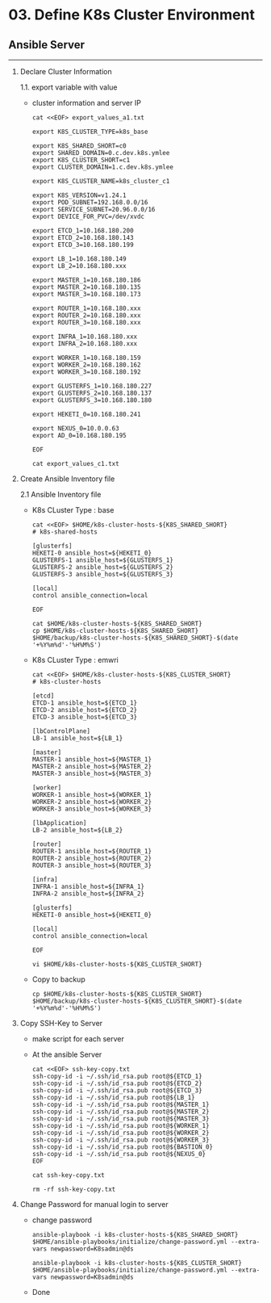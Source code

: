 # **03. Define K8s Cluster Environment**

## **Ansible Server**
---
1. Declare Cluster Information

    1.1. export variable with value

    - cluster information and server IP

          cat <<EOF> export_values_a1.txt

          export K8S_CLUSTER_TYPE=k8s_base

          export K8S_SHARED_SHORT=c0
          export SHARED_DOMAIN=0.c.dev.k8s.ymlee
          export K8S_CLUSTER_SHORT=c1
          export CLUSTER_DOMAIN=1.c.dev.k8s.ymlee
          
          export K8S_CLUSTER_NAME=k8s_cluster_c1          

          export K8S_VERSION=v1.24.1
          export POD_SUBNET=192.168.0.0/16
          export SERVICE_SUBNET=20.96.0.0/16
          export DEVICE_FOR_PVC=/dev/xvdc

          export ETCD_1=10.168.180.200
          export ETCD_2=10.168.180.143
          export ETCD_3=10.168.180.199

          export LB_1=10.168.180.149
          export LB_2=10.168.180.xxx

          export MASTER_1=10.168.180.186
          export MASTER_2=10.168.180.135
          export MASTER_3=10.168.180.173
          
          export ROUTER_1=10.168.180.xxx
          export ROUTER_2=10.168.180.xxx
          export ROUTER_3=10.168.180.xxx

          export INFRA_1=10.168.180.xxx
          export INFRA_2=10.168.180.xxx

          export WORKER_1=10.168.180.159
          export WORKER_2=10.168.180.162
          export WORKER_3=10.168.180.192
          
          export GLUSTERFS_1=10.168.180.227
          export GLUSTERFS_2=10.168.180.137
          export GLUSTERFS_3=10.168.180.180

          export HEKETI_0=10.168.180.241

          export NEXUS_0=10.0.0.63
          export AD_0=10.168.180.195
          
          EOF

          cat export_values_c1.txt


2. Create Ansible Inventory file

    2.1 Ansible Inventory file

    - K8s CLuster Type : base

          cat <<EOF> $HOME/k8s-cluster-hosts-${K8S_SHARED_SHORT}
          # k8s-shared-hosts
                             
          [glusterfs]  
          HEKETI-0 ansible_host=${HEKETI_0} 
          GLUSTERFS-1 ansible_host=${GLUSTERFS_1}
          GLUSTERFS-2 ansible_host=${GLUSTERFS_2}
          GLUSTERFS-3 ansible_host=${GLUSTERFS_3}

          [local]
          control ansible_connection=local

          EOF

          cat $HOME/k8s-cluster-hosts-${K8S_SHARED_SHORT}
          cp $HOME/k8s-cluster-hosts-${K8S_SHARED_SHORT} $HOME/backup/k8s-cluster-hosts-${K8S_SHARED_SHORT}-$(date '+%Y%m%d'-'%H%M%S')      

    - K8s CLuster Type : emwri

          cat <<EOF> $HOME/k8s-cluster-hosts-${K8S_CLUSTER_SHORT}
          # k8s-cluster-hosts
                             
          [etcd]
          ETCD-1 ansible_host=${ETCD_1}
          ETCD-2 ansible_host=${ETCD_2}
          ETCD-3 ansible_host=${ETCD_3}

          [lbControlPlane]
          LB-1 ansible_host=${LB_1}

          [master]
          MASTER-1 ansible_host=${MASTER_1}
          MASTER-2 ansible_host=${MASTER_2}
          MASTER-3 ansible_host=${MASTER_3}

          [worker]
          WORKER-1 ansible_host=${WORKER_1}
          WORKER-2 ansible_host=${WORKER_2}
          WORKER-3 ansible_host=${WORKER_3}

          [lbApplication]
          LB-2 ansible_host=${LB_2}

          [router]
          ROUTER-1 ansible_host=${ROUTER_1}
          ROUTER-2 ansible_host=${ROUTER_2}
          ROUTER-3 ansible_host=${ROUTER_3}

          [infra]
          INFRA-1 ansible_host=${INFRA_1}
          INFRA-2 ansible_host=${INFRA_2}

          [glusterfs]  
          HEKETI-0 ansible_host=${HEKETI_0} 

          [local]
          control ansible_connection=local

          EOF

          vi $HOME/k8s-cluster-hosts-${K8S_CLUSTER_SHORT}

    - Copy to backup

          cp $HOME/k8s-cluster-hosts-${K8S_CLUSTER_SHORT} $HOME/backup/k8s-cluster-hosts-${K8S_CLUSTER_SHORT}-$(date '+%Y%m%d'-'%H%M%S')  

3. Copy SSH-Key to Server

    - make script for each server
    - At the ansible Server

          cat <<EOF> ssh-key-copy.txt
          ssh-copy-id -i ~/.ssh/id_rsa.pub root@${ETCD_1}
          ssh-copy-id -i ~/.ssh/id_rsa.pub root@${ETCD_2}
          ssh-copy-id -i ~/.ssh/id_rsa.pub root@${ETCD_3}
          ssh-copy-id -i ~/.ssh/id_rsa.pub root@${LB_1}
          ssh-copy-id -i ~/.ssh/id_rsa.pub root@${MASTER_1}
          ssh-copy-id -i ~/.ssh/id_rsa.pub root@${MASTER_2}
          ssh-copy-id -i ~/.ssh/id_rsa.pub root@${MASTER_3}
          ssh-copy-id -i ~/.ssh/id_rsa.pub root@${WORKER_1}
          ssh-copy-id -i ~/.ssh/id_rsa.pub root@${WORKER_2}
          ssh-copy-id -i ~/.ssh/id_rsa.pub root@${WORKER_3}
          ssh-copy-id -i ~/.ssh/id_rsa.pub root@${BASTION_0}
          ssh-copy-id -i ~/.ssh/id_rsa.pub root@${NEXUS_0}
          EOF

          cat ssh-key-copy.txt

          rm -rf ssh-key-copy.txt


4. Change Password for manual login to server
    - change password

          ansible-playbook -i k8s-cluster-hosts-${K8S_SHARED_SHORT} $HOME/ansible-playbooks/initialize/change-password.yml --extra-vars newpassword=K8sadmin@ds
         
          ansible-playbook -i k8s-cluster-hosts-${K8S_CLUSTER_SHORT} $HOME/ansible-playbooks/initialize/change-password.yml --extra-vars newpassword=K8sadmin@ds
         
    - Done
